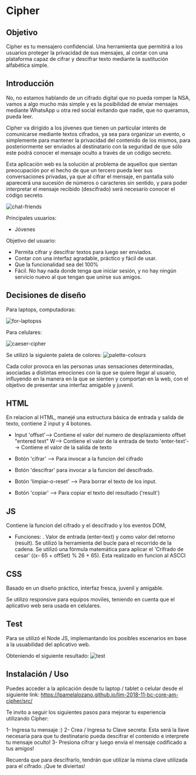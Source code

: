 # Cipher

## Objetivo

Cipher es tu mensajero confidencial. Una herramienta que permitirá a los usuarios proteger la privacidad de sus mensajes, al contar con una plataforma capaz de cifrar y descifrar texto mediante la sustitución alfabética simple.

## Introducción

No, no estamos hablando de un cifrado digital que no pueda romper la NSA, vamos a algo mucho más simple y es la posibilidad de enviar mensajes mediante WhatsApp u otra red social evitando
que nadie, que no queramos, pueda leer.

Cipher va dirigido a los jóvenes que tienen un particular interés de comunicarse mediante textos cifrados, ya sea para organizar un evento, o simplemente para mantener la privacidad del contenido de los mismos, para posteriormente ser enviados al destinatario con la seguridad de que sólo este podrá conocer el mensaje oculto a través de un código secreto.

Esta aplicación web es la solución al problema de aquellos que sientan preocupación por el hecho de que un tercero pueda leer sus conversaciones privadas, ya que al cifrar el mensaje, en pantalla solo aparecerá una sucesión de números o caracteres sin sentido, y para poder interpretar el mensaje recibido (descifrado) será necesario conocer el código secreto.

![chat-friends](https://foroalfa.org/imagenes/ilustraciones/shutterstock_222136330.jpg)

Principales usuarios:
  - Jóvenes

Objetivo del usuario:
  - Permita cifrar y descifrar textos para luego ser enviados.
  - Contar con una interfaz agradable, práctico y fácil de usar.
  - Que la funcionalidad sea del 100%
  - Fácil. No hay nada donde tenga que iniciar sesión, y no hay ningún servicio nuevo al que tengan que unirse sus amigos.

## Decisiones de diseño
Para laptops, computadoras:

![for-laptopss](https://i.ibb.co/zFF7qpr/for-laptop.png)

Para celulares:

![caeser-cipher](https://i.ibb.co/mNKk4h4/C-Users-Pamela-Documents-javascript-lim-2018-11-bc-core-am-cipher-src-index-html-i-Phone-6-7-8-1.png)

Se utilizó la siguiente paleta de colores:
![palette-colours](https://i.ibb.co/mTKy9Nm/palette-colours.png)

Cada color provoca en las personas unas sensaciones determinadas, asociadas a distintas emociones con la que se quiere llegar al usuario, influyendo en la manera en la que se sienten y comportan en la web, con el objetivo de presentar una interfaz amigable y juvenil.


## HTML

En relacion al HTML, manejé una estructura básica de entrada y salida de texto, contiene 2 input y 4 botones.

- Input 'offset'--> Contiene el valor del numero de desplazamiento offset "entered text" W--> Contiene el valor de la entrada de texto 'enter-text'--> Contiene el valor de la salida de texto

- Botón 'cifrar' --> Para invocar a la funcion del cifrado
- Botón 'descifrar' para invocar a la funcion del descifrado.
- Botón 'limpiar-o-reset' --> Para borrar el texto de los input.
- Botón 'copiar' --> Para copiar el texto del resultado ('result')

## JS

Contiene la funcion del cifrado y el descifrado y los eventos DOM,

- Funciones: . Valor de entrada (enter-text) y como valor del retorno (result). Se utilizó la herramienta del bucle para el recorrido de la cadena. Se utilizó una fórmula matemática para aplicar el 'Crifrado de cesar' ((x- 65 + offSet) % 26 + 65). Esta realizado en funcion al ASCCI

## CSS

Basado en un diseño práctico, interfaz fresca, juvenil y amigable.

Se utilizo responsive para equipos moviles, teniendo en cuenta que el aplicativo web sera usada en celulares.

## Test

Para se utilizó el Node JS, implemantando los posibles escenarios en base a la usuabilidad del aplicativo web.

Obteniendo el siguiente resultado:
![test](https://i.ibb.co/PNtMd1d/test-node.png)

## Instalación / Uso

Puedes acceder a la aplicación desde tu laptop / tablet o celular desde el siguiente link:
https://lpamelalozano.github.io/lim-2018-11-bc-core-am-cipher/src/

Te invito a seguir los siguientes pasos para mejorar tu experiencia utilizando Cipher:

1- Ingresa tu mensaje :)
2- Crea / Ingresa tu Clave secreta: Esta será la llave necesaria para que tu destinatario pueda descifrar el contenido e interprete tu mensaje oculto!
3- Presiona cifrar y luego envía el mensaje codificado a tus amigos!

Recuerda que para descifrarlo, tendrán que utilizar la misma clave utilizada para el cifrado.
¡Que te diviertas!  

